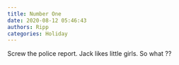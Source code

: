 ```yaml
---
title: Number One
date: 2020-08-12 05:46:43
authors: Ripp
categories: Holiday
---
```


 Screw the police report.
Jack likes little girls.
So what ??